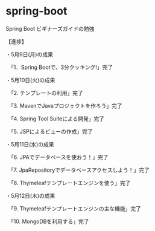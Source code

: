 # spring-boot
Spring Boot ビギナーズガイドの勉強


【進捗】

・5月9日(月)の成果

　「1．Spring Bootで、3分クッキング!」完了



・5月10日(火)の成果

　「2. テンプレートの利用」完了

　「3. MavenでJavaプロジェクトを作ろう」完了

　「4. Spring Tool Suiteによる開発」完了

　「5. JSPによるビューの作成」完了



・5月11日(水)の成果

　「6. JPAでデータベースを使おう！」完了

　「7. JpaRepositoryでデータベースアクセスしよう！」完了

　「8. Thymeleafテンプレートエンジンを使う」完了
　


・5月12日(木)の成果

　「9. Thymeleafテンプレートエンジンの主な機能」完了

　「10. MongoDBを利用する」完了
